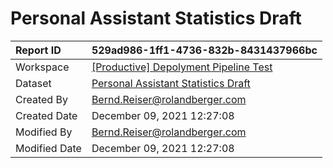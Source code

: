 



# Personal Assistant Statistics Draft

|Report ID|529ad986-1ff1-4736-832b-8431437966bc|
| :--- | :--- |
|Workspace|[[Productive] Depolyment Pipeline Test](../Workspaces/[Productive]-Depolyment-Pipeline-Test.md)|
|Dataset|[Personal Assistant Statistics Draft](../Datasets/Personal-Assistant-Statistics-Draft.md)|
|Created By|Bernd.Reiser@rolandberger.com|
|Created Date|December 09, 2021 12:27:08|
|Modified By|Bernd.Reiser@rolandberger.com|
|Modified Date|December 09, 2021 12:27:08|
